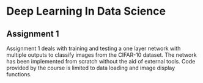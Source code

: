 # Deep Learning In Data Science

## Assignment 1

Assignment 1 deals with training and testing a one layer network with multiple outputs to classify images from the CIFAR-10 dataset. The network has been implemented from scratch without the aid of external tools. Code provided by the course is limited to data loading and image display functions.